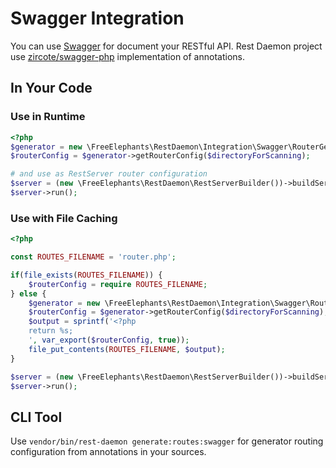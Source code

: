 # Swagger Integration

You can use [Swagger](https://swagger.io/) for document your RESTful API. Rest Daemon project use [zircote/swagger-php](https://github.com/zircote/swagger-php) implementation of annotations. 

## In Your Code

### Use in Runtime

```php
<?php
$generator = new \FreeElephants\RestDaemon\Integration\Swagger\RouterGenerator();
$routerConfig = $generator->getRouterConfig($directoryForScanning);

# and use as RestServer router configuration
$server = (new \FreeElephants\RestDaemon\RestServerBuilder())->buildServer($routerConfig);
$server->run();
```

### Use with File Caching

```php
<?php

const ROUTES_FILENAME = 'router.php';

if(file_exists(ROUTES_FILENAME)) {
    $routerConfig = require ROUTES_FILENAME;
} else {
    $generator = new \FreeElephants\RestDaemon\Integration\Swagger\RouterGenerator();    
    $routerConfig = $generator->getRouterConfig($directoryForScanning);
    $output = sprintf('<?php
    return %s;
    ', var_export($routerConfig, true));
    file_put_contents(ROUTES_FILENAME, $output);
}

$server = (new \FreeElephants\RestDaemon\RestServerBuilder())->buildServer($routerConfig);
$server->run();
```
## CLI Tool

Use `vendor/bin/rest-daemon generate:routes:swagger` for generator routing configuration from annotations in your sources. 


